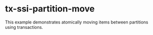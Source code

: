 # tx-ssi-partition-move

This example demonstrates atomically moving items between partitions using transactions.
